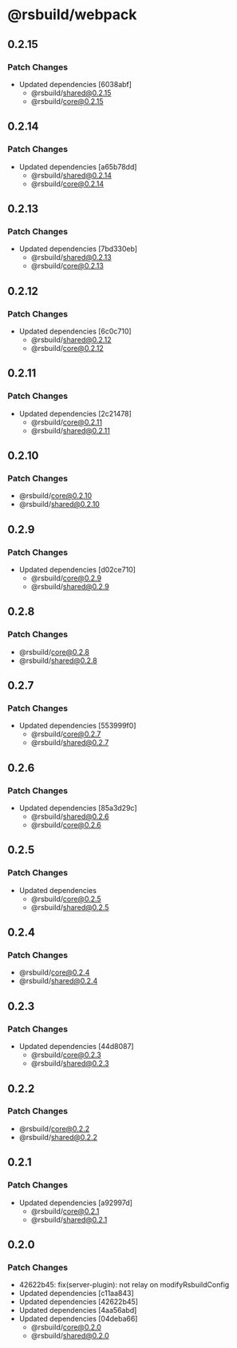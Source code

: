 # @rsbuild/webpack

## 0.2.15

### Patch Changes

- Updated dependencies [6038abf]
  - @rsbuild/shared@0.2.15
  - @rsbuild/core@0.2.15

## 0.2.14

### Patch Changes

- Updated dependencies [a65b78dd]
  - @rsbuild/shared@0.2.14
  - @rsbuild/core@0.2.14

## 0.2.13

### Patch Changes

- Updated dependencies [7bd330eb]
  - @rsbuild/shared@0.2.13
  - @rsbuild/core@0.2.13

## 0.2.12

### Patch Changes

- Updated dependencies [6c0c710]
  - @rsbuild/shared@0.2.12
  - @rsbuild/core@0.2.12

## 0.2.11

### Patch Changes

- Updated dependencies [2c21478]
  - @rsbuild/core@0.2.11
  - @rsbuild/shared@0.2.11

## 0.2.10

### Patch Changes

- @rsbuild/core@0.2.10
- @rsbuild/shared@0.2.10

## 0.2.9

### Patch Changes

- Updated dependencies [d02ce710]
  - @rsbuild/core@0.2.9
  - @rsbuild/shared@0.2.9

## 0.2.8

### Patch Changes

- @rsbuild/core@0.2.8
- @rsbuild/shared@0.2.8

## 0.2.7

### Patch Changes

- Updated dependencies [553999f0]
  - @rsbuild/core@0.2.7
  - @rsbuild/shared@0.2.7

## 0.2.6

### Patch Changes

- Updated dependencies [85a3d29c]
  - @rsbuild/shared@0.2.6
  - @rsbuild/core@0.2.6

## 0.2.5

### Patch Changes

- Updated dependencies
  - @rsbuild/core@0.2.5
  - @rsbuild/shared@0.2.5

## 0.2.4

### Patch Changes

- @rsbuild/core@0.2.4
- @rsbuild/shared@0.2.4

## 0.2.3

### Patch Changes

- Updated dependencies [44d8087]
  - @rsbuild/core@0.2.3
  - @rsbuild/shared@0.2.3

## 0.2.2

### Patch Changes

- @rsbuild/core@0.2.2
- @rsbuild/shared@0.2.2

## 0.2.1

### Patch Changes

- Updated dependencies [a92997d]
  - @rsbuild/core@0.2.1
  - @rsbuild/shared@0.2.1

## 0.2.0

### Patch Changes

- 42622b45: fix(server-plugin): not relay on modifyRsbuildConfig
- Updated dependencies [c11aa843]
- Updated dependencies [42622b45]
- Updated dependencies [4aa56abd]
- Updated dependencies [04deba66]
  - @rsbuild/core@0.2.0
  - @rsbuild/shared@0.2.0
